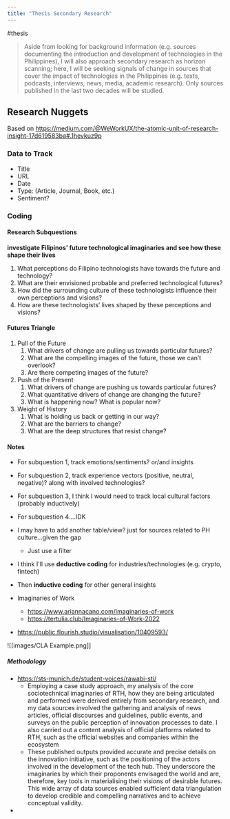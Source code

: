 ```yaml
---
title: "Thesis Secondary Research"
---
```

#thesis
>Aside from looking for background information (e.g. sources documenting the introduction and development of technologies in the Philippines), I will also approach secondary research as horizon scanning; here, I will be seeking signals of change in sources that cover the impact of technologies in the Philippines (e.g. texts, podcasts, interviews, news, media, academic research). Only sources published in the last two decades will be studied.

## Research Nuggets
Based on https://medium.com/@WeWorkUX/the-atomic-unit-of-research-insight-17d619583ba#.1hevkuz9p

### Data to Track
- Title
- URL
- Date
- Type: (Article, Journal, Book, etc.)
- Sentiment?

### Coding
#### Research Subquestions
**investigate Filipinos’ future technological imaginaries and see how these shape their lives**
1. What perceptions do Filipino technologists have towards the future and technology?
2. What are their envisioned probable and preferred technological futures?
3. How did the surrounding culture of these technologists influence their own perceptions and visions?
4. How are these technologists’ lives shaped by these perceptions and visions?

#### Futures Triangle
1. Pull of the Future
	1. What drivers of change are pulling us towards particular futures?
	2. What are the compelling images of the future, those we can’t overlook?
	3. Are there competing images of the future?
2. Push of the Present
	1. What drivers of change are pushing us towards particular futures?
	2. What quantitative drivers of change are changing the future?
	3. What is happening now? What is popular now?
3. Weight of History
	1. What is holding us back or getting in our way?
	2. What are the barriers to change?
	3. What are the deep structures that resist change?

#### Notes
- For subquestion 1, track emotions/sentiments? or/and insights
- For subquestion 2, track experience vectors (positive, neutral, negative)? along with involved technologies?
- For subquestion 3, I think I would need to track local cultural factors (probably inductively)
- For subquestion 4....IDK
- I may have to add another table/view? just for sources related to PH culture...given the gap
	- Just use a filter
- I think I'll use **deductive coding** for industries/technologies (e.g. crypto, fintech)
- Then **inductive coding** for other general insights

- Imaginaries of Work
	- https://www.ariannacano.com/imaginaries-of-work
	- https://tertulia.club/Imaginaries-of-Work-2022
- https://public.flourish.studio/visualisation/10409593/


![[images/CLA Example.png]]

##### Methodology
- https://sts-munich.de/student-voices/rawabi-sti/
	- Employing a case study approach, my analysis of the core sociotechnical imaginaries of RTH, how they are being articulated and performed were derived entirely from secondary research, and my data sources involved the gathering and analysis of news articles, official discourses and guidelines, public events, and surveys on the public perception of innovation processes to date. I also carried out a content analysis of official platforms related to RTH, such as the official websites and companies within the ecosystem
	- These published outputs provided accurate and precise details on the innovation initiative, such as the positioning of the actors involved in the development of the tech hub. They underscore the imaginaries by which their proponents envisaged the world and are, therefore, key tools in materialising their visions of desirable futures. This wide array of data sources enabled sufficient data triangulation to develop credible and compelling narratives and to achieve conceptual validity.
- 